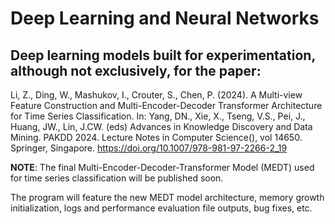 # Deep Learning and Neural Networks

## Deep learning models built for experimentation, although not exclusively, for the paper:

Li, Z., Ding, W., Mashukov, I., Crouter, S., Chen, P. (2024). A Multi-view
Feature Construction and Multi-Encoder-Decoder Transformer Architecture for
Time Series Classification. In: Yang, DN., Xie, X., Tseng, V.S., Pei, J., Huang,
JW., Lin, J.CW. (eds) Advances in Knowledge Discovery and Data Mining.
PAKDD 2024. Lecture Notes in Computer Science(), vol 14650. Springer,
Singapore. https://doi.org/10.1007/978-981-97-2266-2_19

**NOTE**: The final Multi-Encoder-Decoder-Transformer Model (MEDT) used for time series classification will be published soon. 

The program will feature the new MEDT model architecture, memory growth initialization, logs and performance evaluation file outputs, bug fixes, etc. 
